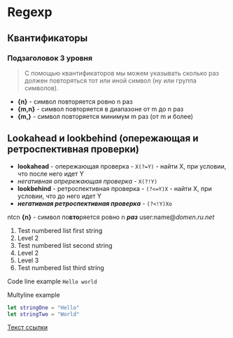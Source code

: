 # Regexp

## Квантификаторы

###  Подзаголовок 3 уровня

> С помощью квантификаторов мы можем указывать сколько раз должен повторяться тот или иной символ (ну или группа символов).

- **{n}** - символ повторяется ровно n раз
- **{m,n}** - символ повторяется в диапазоне от m до n раз
- **{m,}** - символ повторяется минимум m раз (от m и более)

## Lookahead и lookbehind (опережающая и ретроспективная проверки)

- **lookahead** - опережающая проверка - `X(?=Y)` - найти Х, при условии, что после него идет Y
- *негативная опрережающая проверка* - `Х(?!Y)`
- **lookbehind** - ретроспективная проверка - `(?<=Y)X` - найти Х, при условии, что до него идет Y
- ***негативная ретроспективная проверка*** - `(?<!Y)Xo`

ntcn **{n}** - символ по**вто**ряется ровно n ***раз*** user:name@*domen.ru.net* 

1. Test numbered list first string
 1. Level 2
2. Test numbered list second string
 2. Level 2
  2. Level 3
3. Test numbered list third string

Code line example `Hello world`

Multyline example

```swift
let stringOne = "Hello"
let stringTwo = "World"
```

[Текст ссылки](http://example.com/)
